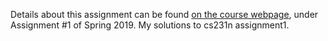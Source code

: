 Details about this assignment can be found [on the course webpage](http://cs231n.github.io/), under Assignment #1 of Spring 2019.
My solutions to cs231n assignment1.
